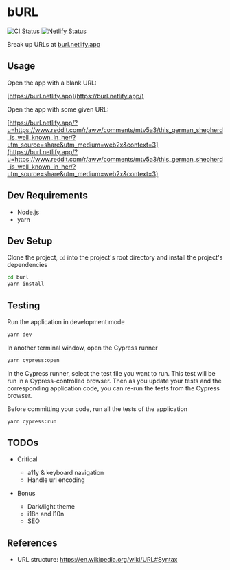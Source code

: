 # bURL

[![CI Status](https://github.com/mebble/burl/workflows/CI/badge.svg)](https://github.com/mebble/burl/actions)
[![Netlify Status](https://api.netlify.com/api/v1/badges/c59c4fa2-64e4-46e8-a0dc-ebd07896475b/deploy-status)](https://app.netlify.com/sites/burl/deploys)

Break up URLs at [burl.netlify.app](https://burl.netlify.app/)

## Usage

Open the app with a blank URL:

[https://burl.netlify.app](https://burl.netlify.app/)

Open the app with some given URL:

[https://burl.netlify.app/?u=https://www.reddit.com/r/aww/comments/mtv5a3/this_german_shepherd_is_well_known_in_her/?utm_source=share&utm_medium=web2x&context=3](https://burl.netlify.app/?u=https://www.reddit.com/r/aww/comments/mtv5a3/this_german_shepherd_is_well_known_in_her/?utm_source=share&utm_medium=web2x&context=3)

## Dev Requirements

- Node.js
- yarn

## Dev Setup

Clone the project, `cd` into the project's root directory and install the project's dependencies

```bash
cd burl
yarn install
```

## Testing

Run the application in development mode

```bash
yarn dev
```

In another terminal window, open the Cypress runner

```bash
yarn cypress:open
```

In the Cypress runner, select the test file you want to run. This test will be run in a Cypress-controlled browser. Then as you update your tests and the corresponding application code, you can re-run the tests from the Cypress browser.

Before committing your code, run all the tests of the application

```bash
yarn cypress:run
```

## TODOs

- Critical
    - a11y & keyboard navigation
    - Handle url encoding

- Bonus
    - Dark/light theme
    - i18n and l10n
    - SEO

## References

- URL structure: https://en.wikipedia.org/wiki/URL#Syntax
